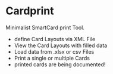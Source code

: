 # Cardprint
Minimalist SmartCard print Tool.



- define Card Layouts via XML File
- View the Card Layouts with filled data
- Load data from .xlsx or csv Files
- Print a single or multiple Cards
- printed cards are being documented!
